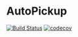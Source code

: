# AutoPickup
[![Build Status](https://travis-ci.com/ThePhilderbeast/AutoPickup.svg?branch=master)](https://travis-ci.com/ThePhilderbeast/AutoPickup) [![codecov](https://codecov.io/gh/ThePhilderbeast/AutoPickup/branch/master/graph/badge.svg)](https://codecov.io/gh/ThePhilderbeast/AutoPickup)
